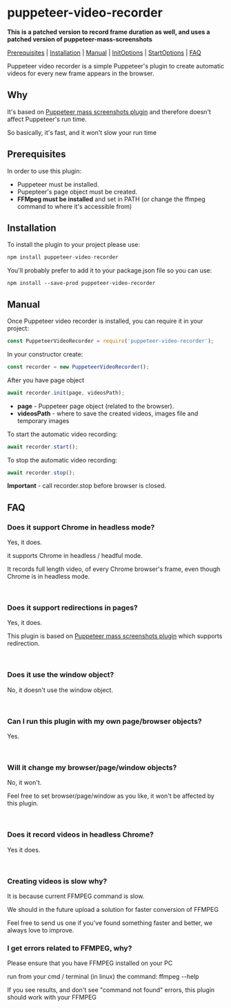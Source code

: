 # puppeteer-video-recorder

**This is a patched version to record frame duration as well, and uses a patched version of puppeteer-mass-screenshots**

[Prerequisites](#Prerequisites "Prerequisites") | [Installation](#Installation "Installation") | [Manual](#Manual "Manual") | [InitOptions](InitOptions.md "InitOptions") | [StartOptions](StartOptions.md "StartOptions") | [FAQ](#FAQ "FAQ")

<p>
Puppeteer video recorder is a simple Puppeteer's plugin to create automatic videos for every new frame appears in the browser.
<p>

<h2> Why </h2>
<p>
It's based on <a href="https://www.npmjs.com/package/puppeteer-mass-screenshots">Puppeteer mass screenshots plugin</a> 
and therefore doesn't affect Puppeteer's run time.
</p>
<p>So basically, it's fast, and it won't slow your run time </p> 

<a name="Prerequisites"></a>
<h2> Prerequisites </h2>
<p>In order to use this plugin:</p>
<p>
    <ul>
        <li>Puppeteer must be installed.</li>
        <li>Pupepteer's page object must be created.</li>
        <li><b>FFMpeg must be installed</b> and set in PATH (or change the ffmpeg command to where it's accessible from)</li>
    </ul>
</p>

<a name="Installation"></a>
<h2>Installation</h2>
<p>To install the plugin to your project please use:</p>

```javascript
npm install puppeteer-video-recorder
```
<p>
You'll probably prefer to add it to your package.json file so you can use:</p>

```
npm install --save-prod puppeteer-video-recorder
```

<a name="Manual"></a>
<h2>Manual</h2>
<p>
Once Puppeteer video recorder is installed, you can require it in your project:

```javascript
const PuppeteerVideoRecorder = require('puppeteer-video-recorder');
```
</p>
<p>
In your constructor create:

```javascript
const recorder = new PuppeteerVideoRecorder();
```
</p> 

<p>
After you have page object

```javascript
await recorder.init(page, videosPath);
```
<ul> 
<li><b>page</b> - Puppeteer page object (related to the browser).</li>
<li><b>videosPath</b> - where to save the created videos, images file and temporary images</li>
</ul>
</p>
<p>
To start the automatic video recording:

```javascript
await recorder.start();
```
</p>

<p>
To stop the automatic video recording:

```javascript
await recorder.stop();
```
<p>
    <b>Important</b> - call recorder.stop before browser is closed.
</p>

<a name="FAQ"></a>
<h2> FAQ </h2>

<h3> Does it support Chrome in headless mode?</h3>
<p>
Yes, it does.
</p>
<p>
it supports Chrome in headless / headful mode.
</p>
<p>
It records full length video, of every Chrome browser's frame, even though Chrome is in headless mode. 
</p>
<br/>
<h3> Does it support redirections in pages? </h3>
<p>Yes, it does.</p>
<p>This plugin is based on  <a href="https://www.npmjs.com/package/puppeteer-mass-screenshots">Puppeteer mass screenshots plugin</a> which supports redirection.
</p>
<br/>
<h3> Does it use the window object? </h3>
<p>No, it doesn't use the window object.</p>
<br/>

<h3> Can I run this plugin with my own page/browser objects? </h3>
<p>
Yes.
</p>
<br/>

<h3> Will it change my browser/page/window objects? </h3>
<p>No, it won't.</p>
<p>Feel free to set browser/page/window as you like, it won't be affected by this plugin.</p>
<br/>

<h3> Does it record videos in headless Chrome? </h3>
<p>Yes it does.</p>
<br/>

<h3>Creating videos is slow why?</h3>
<p>It is because current FFMPEG command is slow.</p>
<p>We should in the future upload a solution for faster conversion of FFMPEG</p>
<p>Feel free to send us one if you've found something faster and better, we always love to improve.</p>

<h3>I get errors related to FFMPEG, why?</h3>
<p>Please ensure that you have FFMPEG installed on your PC</p>
<p>run from your cmd / terminal (in linux) the command: ffmpeg --help</p>
<p>If you see results, and don't see "command not found" errors, this plugin should work with your FFMPEG</p>
